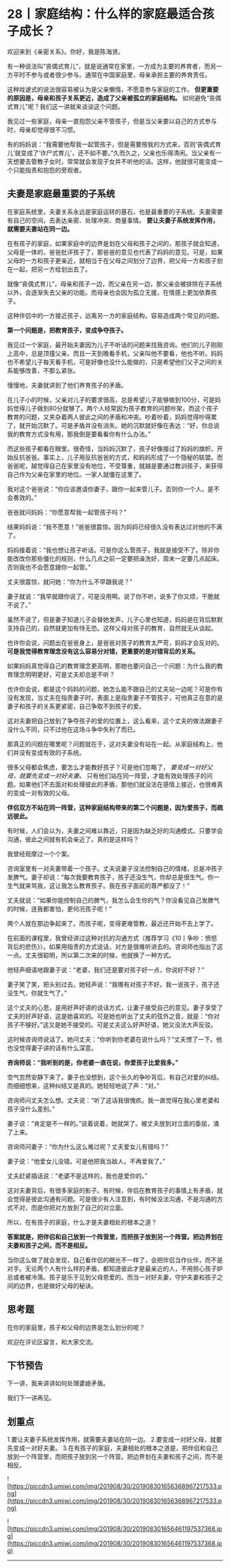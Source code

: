 # 28丨家庭结构：什么样的家庭最适合孩子成长？

欢迎来到《亲密关系》。你好，我是陈海贤。

有一种说法叫“丧偶式育儿”，就是说通常在家里，一方成为主要的养育者，而另一方平时不参与或者很少参与。通常在中国家庭里，母亲承担主要的养育责任。

这种戏谑式的说法很容易被认为是父亲懒惰，不愿意参与家庭的工作。 **但更重要的原因是，母亲和孩子关系更近，造成了父亲被孤立的家庭结构。** 如何避免“丧偶式育儿”呢？我们这一讲就来谈谈这个问题。

我见过一些家庭，母亲一直抱怨父亲不管孩子，但是当父亲要以自己的方式参与时，母亲却觉得很不习惯。

有的妈妈说：“我需要他帮我一起管孩子，但是需要按我的方式来，否则‘丧偶式育儿’就变成了‘诈尸式育儿’，还不如不要。”久而久之，父亲也乐得清闲。当父亲有一天想要去管教子女时，常常就会发现子女并不听他的话。这样，他就很可能变成一个只能指责和抱怨的旁观者。

## 夫妻是家庭最重要的子系统

在家庭系统里，夫妻关系永远是家庭运转的基石，也是最重要的子系统。夫妻需要有自己的空间，去表达亲密、处理冲突、商量事情。 **要让夫妻子系统发挥作用，就需要夫妻站在同一边。**

在有孩子的家庭，如果家庭中的边界是划在父母和孩子之间的，那孩子就会知道，父母是一体的，爸爸批评孩子了，那爸爸的意见也代表了妈妈的意见。可是，如果父母的一方和孩子更亲近，就相当于在父母之间划分了边界，把父母一方和孩子划在一起，把另一方给划出去了。

就像“丧偶式育儿”，母亲和孩子一边，而父亲在另一边，那父亲会被排除在子系统以外，会逐渐失去父亲的功能。而母亲也会因为孤立无援，在情感上更加依靠孩子。

这种伴侣中的一方接近孩子，远离另一方的家庭结构，容易造成两个常见的问题。

 **第一个问题是，把教育孩子，变成争夺孩子。**

我见过一个家庭，最开始夫妻因为儿子不听话的问题来找我咨询。他们的儿子刚刚上高中，总是顶撞父亲。而且一天到晚看手机，父亲叫他不要看，他也不听。妈妈也不希望儿子每天看手机，可是好像也没什么能做的，只是希望他们父子之间的关系能够改善，不那么紧张。

慢慢地，夫妻就讲到了他们养育孩子的矛盾。

在儿子小的时候，父亲对儿子的要求很高，总是希望儿子能够做到100分，可是妈妈觉得儿子做到80分就够了。两个人经常因为孩子教育的问题吵架，而这个孩子教育的问题，又夹杂着两人彼此之间的矛盾和冲突。吵着吵着，妈妈觉得吵得累了，就开始沉默了。可是矛盾并没有消失。她的沉默就好像在表达：“好，你总说我的教育方式没有用，那我倒是要看看你有什么办法。”

而这些孩子都看在眼里。很奇怪，当妈妈沉默了，孩子好像接过了妈妈的旗帜，开始反抗爸爸。事实上，儿子用反抗爸爸的方式，和妈妈形成了一个隐秘的联盟。而爸爸呢，越觉得自己在家里没有地位，不受尊重，就越是要通过教训孩子，来获得自己作为父亲在家里的地位。一家人就僵在这里了。

我对这个爸爸说：“你应该邀请你妻子，跟你一起来管儿子。否则你一个人，是不会奏效的。”

爸爸就问妈妈：“你愿意帮我一起管孩子吗？”

结果妈妈说：“我不愿意！”爸爸很震惊。因为妈妈已经很久没有表达过对他的不满了。

妈妈接着说：“我也想让孩子听话。可是你这么管孩子，我就是接受不了。除非你能改改你那些僵化的规则，什么几点之前一定要把澡洗好，周末一定要几点起床。否则我也不会愿意跟你一起管。”

丈夫很震惊，就问她：“你为什么不早跟我说？”

妻子就说：“我早就跟你说了，可是没用啊。说了你不听，说多了你又烦，干脆就不说了。”

虽然不说了，但是妻子知道儿子会替她发声，儿子心里也知道，妈妈是在背后默默支持自己的，自然就更加有恃无恐。这样父母对孩子的教育，自然就无从谈起。

也许你会说，问题出在爸爸身上，是爸爸对孩子的教育太严苛，妈妈才会反对的。 **可是我觉得教育理念没有这么容易分对错，更重要的是对错背后的关系。**

如果妈妈真觉得自己的教育理念更高明，那她也要问自己一个问题：为什么我的教育理念明明更好，可是丈夫却总是不听？

也许你会说，都是这个妈妈的问题，她怎么能不跟自己的丈夫站一边呢？可是你有没有发现，当丈夫在指责妻子时，表面上是指责妻子不管孩子，可他真正在意的是妻子和孩子的关系更紧密，自己争取不到孩子的爱。

这对夫妻把自己放到了争夺孩子的爱的位置上，这么看来，这个丈夫的做法跟妻子没什么不同，只不过他在这场斗争中失利了而已。

那真正的问题在哪里呢？问题就在于，这对夫妻没有站在一起。从家庭结构上，他们并没有变成有效的子系统。

很多父母都会焦虑，要怎么才能教好孩子？可是他们忽略了， *要变成一对好父母，就要先变成一对好夫妻。* 只有他们站在同一阵营，才能有效处理孩子的问题。如果他们不去面对和处理彼此的矛盾，那他们就没法在感情上接近，也很难真的变成一对有效的父母。

 **伴侣双方不站在同一阵营，这种家庭结构带来的第二个问题是，因为爱孩子，而疏远彼此。**

有时候，人们会以为，夫妻之间难以靠近，只是因为缺乏好的沟通模式。只要学会沟通，彼此之间就有机会亲近了。真的是这样吗？

我曾经观摩过一个个案。

咨询室里有一对夫妻带着一个孩子。丈夫说妻子没法控制自己的情绪，总是冲孩子发脾气。妻子却说：“每次我要教育孩子，孩子还没生气，你却总是很生气。你一生气就来骂我，这让我怎么教育孩子。我在孩子面前的尊严都没了！”

丈夫就说：“如果你能控制自己的脾气，我怎么会生你的气？你没看见自己发脾气的时候，连我都害怕，更何况孩子呢！”

两个人就在那边争起来了。而孩子呢，变得更难管教，最近还开始不去上学了。

在前面的课程里，我曾经讲过这种对抗的沟通方式（推荐学习《10丨争吵：愤怒背后的悲伤》）。如果用指责的方式说话，对方是很难听进去的。咨询师也指出了这一点。丈夫很聪明，所以第二次来的时候，他就换了一种方式。

他轻声细语地跟妻子说：“老婆，我们还是要对孩子好一点，你说好不好？”

妻子笑了笑，把头别过去。她轻声说：“我哪有对孩子不好。我一说孩子，孩子还没生气，你就生气了。”

这个丈夫的心思，是用好声好语的说话方式，让妻子接受自己的意见。妻子享受了丈夫的好声好语，这是她喜欢的。可是她也听出了丈夫的弦外之音，就是：“你对孩子不够好。”这又是她不接受的。可是丈夫这么好声好语，她又没法大声反驳。

这时候咨询师说话了。她问丈夫：“你听到你老婆在说什么吗？”丈夫愣了一下。他也没觉得妻子讲的话有什么深意。

 **咨询师说：“我听到的是，你老婆一直在说，你爱孩子比爱我多。”**

空气忽然安静下来了。妻子也没想到，这个长久的争吵背后，有自己对爱的纠结。而细细想来，这种纠结又是真的。她轻轻地说了声：“对。”

咨询师问丈夫怎么想。丈夫说：“听了这话我很愧疚。我一直觉得在我心里老婆和孩子没什么差别。”

妻子说：“肯定是不一样的。”说着说着，她就哭了。被丈夫放到对立面的委屈，涌了上来。

咨询师问妻子：“你为什么这么难过呢？丈夫爱女儿有错吗？”

妻子说：“他爱女儿没错。可是他把我当敌人，不再爱我了。”

丈夫赶紧插话说：“老婆不是这样的，我也是爱你的。”

这对夫妻背后，有很多家庭的影子。有时候，伴侣在教育孩子的事情上有矛盾，就会觉得是彼此沟通有问题。可是很少有人注意到，有时候没法沟通，不是沟通的方式不对，而是你把对方放到了自己的对立面。

所以，在有孩子的家庭，什么才是夫妻相处的根本之道？

 **答案就是，把伴侣和自己放到一个阵营里，而把孩子放到另一个阵营。把边界划在夫妻和孩子之间，而不是相反。**

当你这么做了就会发现，自己看伴侣的眼光不一样了，会把伴侣当作伙伴，而不是对手。无论两个人有什么样的矛盾，都知道彼此才是最亲近的人，不用担心孩子妒忌或者被冷落。孩子是乐于见到父母恩爱的。而当一对好夫妻，守护夫妻和孩子之间的边界，也是做好父母的秘诀。

## 思考题

在你的家庭里，孩子和父母的边界是怎么划分的呢？

欢迎在评论区留言，和大家交流。

## 下节预告

下一讲，我来讲讲如何处理婆媳矛盾。

我们下一讲再见。

## 划重点

1.要让夫妻子系统发挥作用，就需要夫妻站在同一边。
2.要变成一对好父母，就要先变成一对好夫妻。
3.在有孩子的家庭，夫妻相处的根本之道是，把伴侣和自己放到一个阵营里，而把孩子放到另一个阵营。把边界划在夫妻和孩子之间，而不是相反。

![https://piccdn3.umiwi.com/img/201908/30/201908301656368967217533.png](https://piccdn3.umiwi.com/img/201908/30/201908301656368967217533.png)

![https://piccdn3.umiwi.com/img/201908/30/201908301656461197537368.jpg](https://piccdn3.umiwi.com/img/201908/30/201908301656461197537368.jpg)

---
